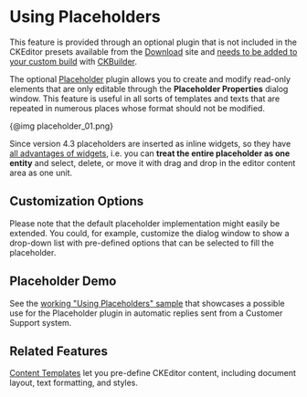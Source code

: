 <!--
Copyright (c) 2003-2014, CKSource - Frederico Knabben. All rights reserved.
For licensing, see LICENSE.md.
-->

# Using Placeholders

<p class="requirements">
	This feature is provided through an optional plugin that is not included in the CKEditor presets available from the <a href="http://ckeditor.com/download">Download</a> site and <a href="#!/guide/dev_widget_installation">needs to be added to your custom build</a> with <a href="http://ckeditor.com/builder">CKBuilder</a>.
</p>

The optional [Placeholder](http://ckeditor.com/addon/placeholder) plugin allows you to create and modify read-only elements that are only editable through the **Placeholder Properties** dialog window. This feature is useful in all sorts of templates and texts that are repeated in numerous places whose format should not be modified.

{@img placeholder_01.png}

Since version 4.3 placeholders are inserted as inline widgets, so they have [all advantages of widgets](#!/guide/dev_widgets-section-common-usage-scenarios), i.e. you can **treat the entire placeholder as one entity** and select, delete, or move it with drag and drop in the editor content area as one unit.

## Customization Options

Please note that the default placeholder implementation might easily be extended. You could, for example, customize the dialog window to show a drop-down list with pre-defined options that can be selected to fill the placeholder.

## Placeholder Demo 

See the [working "Using Placeholders" sample](http://sdk.ckeditor.com/samples/placeholder.html) that showcases a possible use for the Placeholder plugin in automatic replies sent from a Customer Support system.

## Related Features

[Content Templates](http://ckeditor.com/addon/templates) let you pre-define CKEditor content, including document layout, text formatting, and styles.
